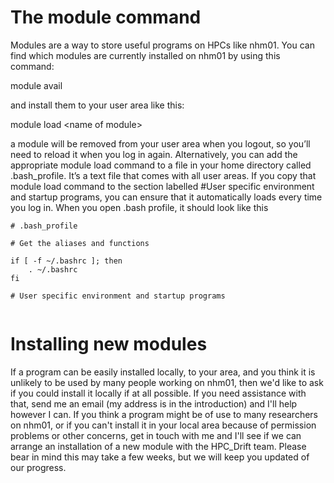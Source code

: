 # The module command

Modules are a way to store useful programs on HPCs like nhm01. You can find which modules are currently installed on nhm01 by using this command:

module avail

and install them to your user area like this:

module load \<name of module\>

a module will be removed from your user area when you logout, so you’ll need to reload it when you log in again. 
Alternatively, you can add the appropriate module load command to a file in your home directory called .bash_profile. It’s a text file that comes with all user areas. If you copy that module load command to the section labelled #User specific environment and startup programs, you can ensure that it automatically loads every time you log in.
When you open .bash profile, it should look like this

```
# .bash_profile

# Get the aliases and functions

if [ -f ~/.bashrc ]; then
	. ~/.bashrc
fi

# User specific environment and startup programs


```

# Installing new modules
If a program can be easily installed locally, to your area, and you think it is unlikely to be used by many people working on nhm01, then we'd like to ask if you could install it locally if at all possible. If you need assistance with that, send me an email (my address is in the introduction) and I'll help however I can.
If you think a program might be of use to many researchers on nhm01, or if you can't install it in your local area because of permission problems or other concerns, get in touch with me and I'll see if we can arrange an installation of a new module with the HPC_Drift team. Please bear in mind this may take a few weeks, but we will keep you updated of our progress.

